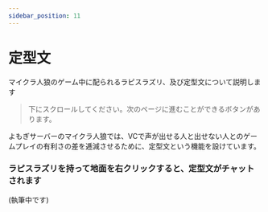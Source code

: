 ```yaml
---
sidebar_position: 11
---
```


# 定型文

マイクラ人狼のゲーム中に配られるラピスラズリ、及び定型文について説明します

> 下にスクロールしてください。次のページに進むことができるボタンがあります。

よもぎサーバーのマイクラ人狼では、VCで声が出せる人と出せない人とのゲームプレイの有利さの差を逓減させるために、定型文という機能を設けています。

### ラピスラズリを持って地面を右クリックすると、定型文がチャットされます

(執筆中です)
